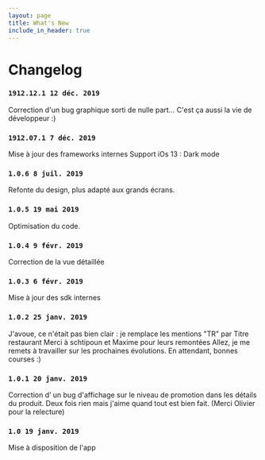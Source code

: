 ```yaml
---
layout: page
title: What's New
include_in_header: true
---
```


# Changelog

### `1912.12.1 12 déc. 2019`
Correction d'un bug graphique sorti de nulle part... C'est ça aussi la vie de développeur :)

### `1912.07.1 7 déc. 2019`
Mise à jour des frameworks internes
Support iOs 13 : Dark mode

### `1.0.6 8 juil. 2019`
Refonte du design, plus adapté aux grands écrans.

### `1.0.5 19 mai 2019`
Optimisation du code.

### `1.0.4 9 févr. 2019`
Correction de la vue détaillée

### `1.0.3 6 févr. 2019`
Mise à jour des sdk internes

### `1.0.2 25 janv. 2019`
J'avoue, ce n'était pas bien clair : je remplace les mentions "TR" par Titre restaurant
Merci à schtipoun et Maxime pour leurs remontées
Allez, je me remets à travailler sur les prochaines évolutions.
En attendant, bonnes courses :)

### `1.0.1 20 janv. 2019`
Correction d’ un bug d'affichage sur le niveau de promotion dans les détails du produit. Deux fois rien mais j'aime quand tout est bien fait. (Merci Olivier pour la relecture)

### `1.0 19 janv. 2019`
Mise à disposition de l'app


